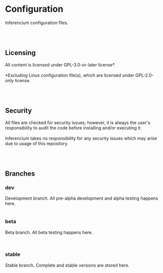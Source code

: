 <h1>Configuration</h1>
<p>Inferencium configuration files.</p>
<br>
<br>
<h2>Licensing</h2>
<p>All content is licensed under GPL-3.0-or-later license&#42;.<br>
<br>
&#42;Excluding Linux configuration file(s), which are licensed under GPL-2.0-only license.</p>
<br>
<br>
<h2>Security</h2>
<p>All files are checked for security issues; however, it is always the user's responsibility to
audit the code before installing and/or executing it.<br>
<br>
Inferencium takes no responsibility for any security issues which may arise due to usage of this
repository.</p>
<br>
<br>
<h2>Branches</h2>
<h3>dev</h3>
<p>Development branch. All pre-alpha development and alpha testing happens here.<br/>
<br>
<h3>beta</h3>
<p>Beta branch. All beta testing happens here.</p>
<br>
<h3>stable</h3>
<p>Stable branch. Complete and stable versions are stored here.<br/>
<br/>
